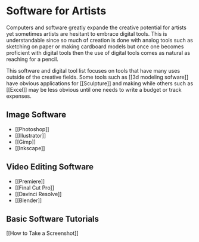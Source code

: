 # Software for Artists
Computers and software greatly expande the creative potential for artists yet sometimes artists are hesitant to embrace digital tools. This is understandable since so much of creation is done with analog tools such as sketching on paper or making cardboard models but once one becomes proficient with digital tools then the use of digital tools comes as natural as reaching for a pencil.

This software and digital tool list focuses on tools that have many uses outside of the creative fields. Some tools such as [[3d modeling sofware]]  have obvious applications for [[Sculpture]] and making while others such as [[Excel]] may be less obvious until one needs to write a budget or track expenses.

## Image Software
- [[Photoshop]]
- [[Illustrator]]
- [[Gimp]]
- [[Inkscape]]

## Video Editing Software
- [[Premiere]]
- [[Final Cut Pro]]
- [[Davinci Resolve]]
- [[Blender]]

## Basic Software Tutorials
[[How to Take a Screenshot]]




